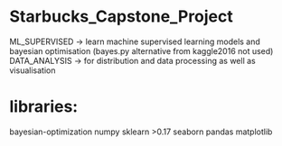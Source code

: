 # Starbucks_Capstone_Project
 ML_SUPERVISED -> learn machine supervised learning models and bayesian optimisation (bayes.py alternative from kaggle2016 not used)
 DATA_ANALYSIS -> for distribution and data processing as well as visualisation
 
 # libraries:
 bayesian-optimization
 numpy
 sklearn >0.17
 seaborn
 pandas
 matplotlib
